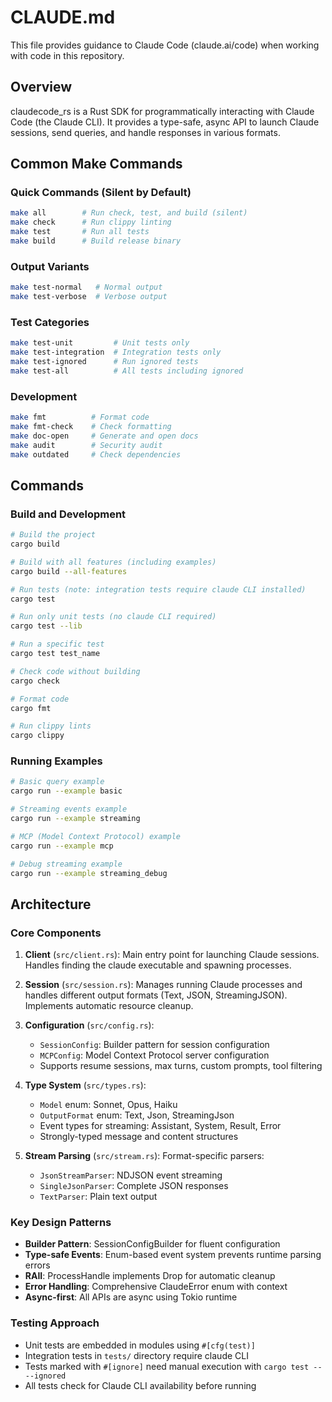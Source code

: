 # CLAUDE.md

This file provides guidance to Claude Code (claude.ai/code) when working with code in this repository.

## Overview

claudecode_rs is a Rust SDK for programmatically interacting with Claude Code (the Claude CLI). It provides a type-safe, async API to launch Claude sessions, send queries, and handle responses in various formats.

## Common Make Commands

### Quick Commands (Silent by Default)
```bash
make all        # Run check, test, and build (silent)
make check      # Run clippy linting
make test       # Run all tests
make build      # Build release binary
```

### Output Variants
```bash
make test-normal   # Normal output
make test-verbose  # Verbose output
```

### Test Categories
```bash
make test-unit         # Unit tests only
make test-integration  # Integration tests only
make test-ignored      # Run ignored tests
make test-all          # All tests including ignored
```

### Development
```bash
make fmt          # Format code
make fmt-check    # Check formatting
make doc-open     # Generate and open docs
make audit        # Security audit
make outdated     # Check dependencies
```

## Commands

### Build and Development
```bash
# Build the project
cargo build

# Build with all features (including examples)
cargo build --all-features

# Run tests (note: integration tests require claude CLI installed)
cargo test

# Run only unit tests (no claude CLI required)
cargo test --lib

# Run a specific test
cargo test test_name

# Check code without building
cargo check

# Format code
cargo fmt

# Run clippy lints
cargo clippy
```

### Running Examples
```bash
# Basic query example
cargo run --example basic

# Streaming events example
cargo run --example streaming

# MCP (Model Context Protocol) example
cargo run --example mcp

# Debug streaming example
cargo run --example streaming_debug
```

## Architecture

### Core Components

1. **Client** (`src/client.rs`): Main entry point for launching Claude sessions. Handles finding the claude executable and spawning processes.

2. **Session** (`src/session.rs`): Manages running Claude processes and handles different output formats (Text, JSON, StreamingJSON). Implements automatic resource cleanup.

3. **Configuration** (`src/config.rs`): 
   - `SessionConfig`: Builder pattern for session configuration
   - `MCPConfig`: Model Context Protocol server configuration
   - Supports resume sessions, max turns, custom prompts, tool filtering

4. **Type System** (`src/types.rs`):
   - `Model` enum: Sonnet, Opus, Haiku
   - `OutputFormat` enum: Text, Json, StreamingJson
   - Event types for streaming: Assistant, System, Result, Error
   - Strongly-typed message and content structures

5. **Stream Parsing** (`src/stream.rs`): Format-specific parsers:
   - `JsonStreamParser`: NDJSON event streaming
   - `SingleJsonParser`: Complete JSON responses
   - `TextParser`: Plain text output

### Key Design Patterns

- **Builder Pattern**: SessionConfigBuilder for fluent configuration
- **Type-safe Events**: Enum-based event system prevents runtime parsing errors
- **RAII**: ProcessHandle implements Drop for automatic cleanup
- **Error Handling**: Comprehensive ClaudeError enum with context
- **Async-first**: All APIs are async using Tokio runtime

### Testing Approach

- Unit tests are embedded in modules using `#[cfg(test)]`
- Integration tests in `tests/` directory require claude CLI
- Tests marked with `#[ignore]` need manual execution with `cargo test -- --ignored`
- All tests check for Claude CLI availability before running